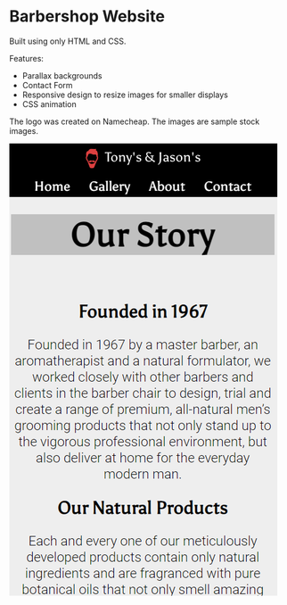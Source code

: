 # Barbershop Website

Built using only HTML and CSS.  

Features:
* Parallax backgrounds
* Contact Form
* Responsive design to resize images for smaller displays
* CSS animation  

The logo was created on Namecheap. The images are sample stock images.

![website1-mobile](/screenshots/website1-mobile.jpg)
